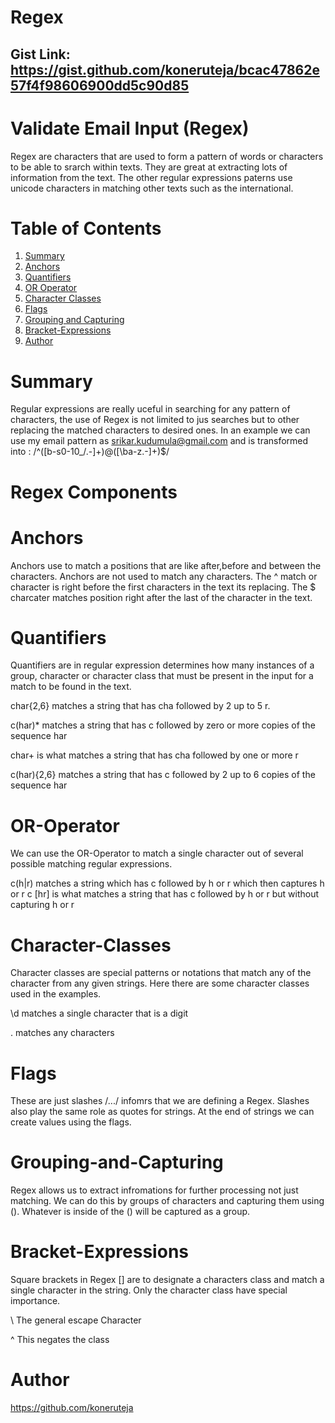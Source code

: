 # Regex

## Gist Link: https://gist.github.com/koneruteja/bcac47862e57f4f98606900dd5c90d85

# Validate Email Input (Regex)
 
Regex are characters that are used to form a pattern of words or characters to be able to srarch within texts. They are great at extracting lots of information from the text. The other regular expressions paterns use unicode characters in matching other texts such as the international. 

# Table of Contents
1. [Summary](#Summary)
2. [Anchors](#Anchors)
3. [Quantifiers](#Quantifiers)
4. [OR Operator](#OR-Operator)
5. [Character Classes](#Character-Classes)
6. [Flags](#Flags)
7. [Grouping and Capturing](#Grouping-and-Capturing)
8. [Bracket-Expressions](#Bracket-Expressions)
9. [Author](#Author)

# Summary 

Regular expressions are really uceful in searching for any pattern of characters, the use of Regex is not limited to jus searches but to other replacing the matched characters to desired ones. In an example we can use my email pattern as srikar.kudumula@gmail.com  and is transformed into : 
/^([b-s0-10_/.-]+)@([\ba-z\.-]+)$/

# Regex Components 

# Anchors 

Anchors use to match a positions that are like after,before and between the characters. Anchors are not used to match any characters. 
The ^ match or character is right before the first characters in the text its replacing. The $ charcater matches position right after the last of the character in the text. 

# Quantifiers 

Quantifiers are in regular expression determines how many instances of a group, character or character class that must be present in the input for a match to be found in the text.

char{2,6} matches a string that has cha followed by 2 up to 5 r.

c(har)* matches a string that has c followed by zero or more copies of the sequence har

char+ is what matches a string that has cha followed by one or more r

c(har){2,6} matches a string that has c followed by 2 up to 6 copies of the sequence har

# OR-Operator
We can use the OR-Operator to match a single character out of several possible matching regular expressions. 

c(h|r) matches a string which has c followed by h or r which then captures h or r
c [hr] is what matches a string that has c followed by h or r but without capturing h or r

# Character-Classes 
Character classes are special patterns or notations that match any of the character from any given strings. Here there are some character classes used in the examples. 

\d matches a single character that is a digit

. matches any characters 


# Flags 
These are just slashes /.../ infomrs that we are defining a Regex. Slashes also play the same role as quotes for strings. At the end of strings we can create values using the flags.

# Grouping-and-Capturing 
Regex allows us to extract infromations for further processing not just matching. We can do this by groups of characters and capturing them using (). Whatever is inside of the () will be captured as a group. 


# Bracket-Expressions 

Square brackets in Regex [] are to designate a characters class and match a single character in the string. Only the character class have special importance. 

\ The general escape Character 

^ This negates the class

# Author

https://github.com/koneruteja
